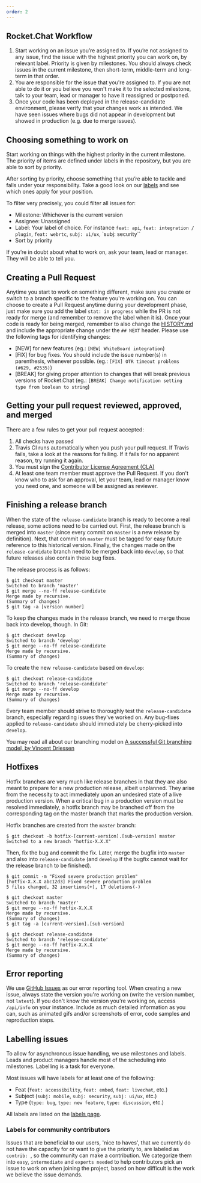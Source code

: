 ```yaml
---
order: 2
---
```


## Rocket.Chat Workflow

1. Start working on an issue you’re assigned to. If you’re not assigned to any issue, find the issue with the highest priority you can work on, by relevant label. Priority is given by milestones. You should always check issues in the current milestone, then short-term, middle-term and long-term in that order.
1. You are responsible for the issue that you're assigned to. If you are not able to do it or you believe you won't make it to the selected milestone, talk to your team, lead or manager to have it reassigned or postponed.
1. Once your code has been deployed in the release-candidate environment, please verify that your changes work as intended. We have seen issues where bugs did not appear in development but showed in production (e.g. due to merge issues).

## Choosing something to work on

Start working on things with the highest priority in the current milestone. The priority of items are defined under labels in the repository, but you are able to sort by priority.

After sorting by priority, choose something that you’re able to tackle and falls under your responsibility. Take a good look on our [labels][labels] and see which ones apply for your position.

[labels]: https://github.com/RocketChat/Rocket.Chat/labels

To filter very precisely, you could filter all issues for:

- Milestone: Whichever is the current version
- Assignee: Unassigned
- Label: Your label of choice. For instance `feat: api`, `feat: integration / plugin`, `feat: webrtc`, `subj: ui/ux`, `subj: security``
- Sort by priority

If you’re in doubt about what to work on, ask your team, lead or manager. They will be able to tell you.

## Creating a Pull Request

Anytime you start to work on something different, make sure you create or switch to a branch specific to the feature you're working on. You can choose to create a Pull Request anytime during your development phase, just make sure you add the label `stat: in progress` while the PR is not ready for merge (and remember to remove the label when it is). Once your code is ready for being merged, remember to also change the [HISTORY.md][history] and include the appropriate change under the `## NEXT` header. Please use the following tags for identifying changes:
- [NEW] for new features (eg.: `[NEW] WhiteBoard integration`)
- [FIX] for bug fixes. You should include the issue number(s) in parenthesis, whenever possible. (eg.: `[FIX] OTR timeout problems (#629, #2535)`)
- [BREAK] for giving proper attention to changes that will break previous versions of Rocket.Chat (eg.: `[BREAK] Change notification setting type from boolean to string`)

[history]: https://github.com/RocketChat/Rocket.Chat/blob/develop/HISTORY.md

## Getting your pull request reviewed, approved, and merged

There are a few rules to get your pull request accepted:

1. All checks have passed
  1. Travis CI runs automatically when you push your pull request. If Travis fails, take a look at the reasons for failing. If it fails for no apparent reason, try running it again.
  1. You must sign the [Contributor License Agreement (CLA)][cla]
  1. At least one team member must approve the Pull Request. If you don't know who to ask for an approval, let your team, lead or manager know you need one, and someone will be assigned as reviewer.

[cla]: https://cla-assistant.io/RocketChat/Rocket.Chat

## Finishing a release branch

When the state of the `release-candidate` branch is ready to become a real release, some actions need to be carried out. First, the release branch is merged into `master` (since every commit on `master` is a new release by definition). Next, that commit on `master` must be tagged for easy future reference to this historical version. Finally, the changes made on the `release-candidate` branch need to be merged back into `develop`, so that future releases also contain these bug fixes.

The release process is as follows:

```
$ git checkout master
Switched to branch 'master'
$ git merge --no-ff release-candidate
Merge made by recursive.
(Summary of changes)
$ git tag -a [version number]
```

To keep the changes made in the release branch, we need to merge those back into develop, though. In Git:

```
$ git checkout develop
Switched to branch 'develop'
$ git merge --no-ff release-candidate
Merge made by recursive.
(Summary of changes)
```

To create the new `release-candidate` based on `develop`:

```
$ git checkout release-candidate
Switched to branch 'release-candidate'
$ git merge --no-ff develop
Merge made by recursive.
(Summary of changes)
```

Every team member should strive to thoroughly test the `release-candidate` branch, especially regarding issues they've worked on. Any bug-fixes applied to `release-candidate` should immediately be cherry-picked into `develop`.

You may read all about our branching model on [A successful Git branching model, by Vincent Driessen](http://nvie.com/posts/a-successful-git-branching-model/)

## Hotfixes

Hotfix branches are very much like release branches in that they are also meant to prepare for a new production release, albeit unplanned. They arise from the necessity to act immediately upon an undesired state of a live production version. When a critical bug in a production version must be resolved immediately, a hotfix branch may be branched off from the corresponding tag on the master branch that marks the production version.

Hotfix branches are created from the `master` branch:

```
$ git checkout -b hotfix-[current-version].[sub-version] master
Switched to a new branch "hotfix-X.X.X"
```

Then, fix the bug and commit the fix. Later, merge the bugfix into `master` and also into `release-candidate` (and `develop` if the bugfix cannot wait for the release branch to be finished).

```
$ git commit -m "Fixed severe production problem"
[hotfix-X.X.X abc12d3] Fixed severe production problem
5 files changed, 32 insertions(+), 17 deletions(-)

$ git checkout master
Switched to branch 'master'
$ git merge --no-ff hotfix-X.X.X
Merge made by recursive.
(Summary of changes)
$ git tag -a [current-version].[sub-version]

$ git checkout release-candidate
Switched to branch 'release-candidate'
$ git merge --no-ff hotfix-X.X.X
Merge made by recursive.
(Summary of changes)
```

## Error reporting

We use [GitHub Issues][issues] as our error reporting tool. When creating a new issue, always state the version you're working on (write the version number, not `latest`). If you don't know the version you're working on, access `/api/info` on your instance. Include as much detailed information as you can, such as animated gifs and/or screenshots of error, code samples and reproduction steps.

[issues]: https://github.com/RocketChat/Rocket.Chat/issues

## Labelling issues

To allow for asynchronous issue handling, we use milestones and labels.
Leads and product managers handle most of the scheduling into milestones. Labelling is a task for everyone.

Most issues will have labels for at least one of the following:

- Feat (`feat: accessibility`, `feat: embed`, `feat: livechat`, etc.)
- Subject (`subj: mobile`, `subj: security`, `subj: ui/ux`, etc.)
- Type (`type: bug`, `type: new feature`, `type: discussion`, etc.)

All labels are listed on the [labels page][labels].

### Labels for community contributors

Issues that are beneficial to our users, 'nice to haves', that we currently do not have the capacity for or want to give the priority to, are labeled as `contrib: `, so the community can make a contribution. We categorize them into `easy`, `intermediate` and `experts needed` to help contributors pick an issue to work on when joining the project, based on how difficult is the work we believe the issue demands.

